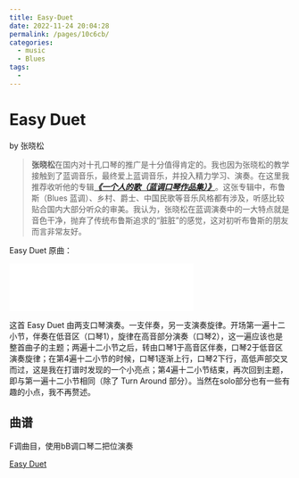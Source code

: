 ```yaml
---
title: Easy-Duet
date: 2022-11-24 20:04:28
permalink: /pages/10c6cb/
categories:
  - music
  - Blues
tags:
  - 
---
```

# Easy Duet

by 张晓松

>**张晓松**在国内对十孔口琴的推广是十分值得肯定的。我也因为张晓松的教学接触到了蓝调音乐，最终爱上蓝调音乐，并投入精力学习、演奏。在这里我推荐收听他的专辑<span style="font-style:italic;font-weight:bold;">[《一个人的歌（蓝调口琴作品集）》](https://y.qq.com/n/ryqq/albumDetail/0023uF2V2dOBIR)</span>。这张专辑中，布鲁斯（Blues 蓝调）、乡村、爵士、中国民歌等音乐风格都有涉及，听感比较贴合国内大部分听众的审美。我认为，张晓松在蓝调演奏中的一大特点就是音色干净，抛弃了传统布鲁斯追求的“脏脏”的感觉，这对初听布鲁斯的朋友而言非常友好。

Easy Duet 原曲：

<iframe frameborder="no" border="0" marginwidth="0" marginheight="0" width=330 height=86 src="//music.163.com/outchain/player?type=2&id=521460811&auto=0&height=66"></iframe>

这首 Easy Duet 由两支口琴演奏。一支伴奏，另一支演奏旋律。开场第一遍十二小节，伴奏在低音区（口琴1），旋律在高音部分演奏（口琴2），这一遍应该也是整首曲子的主题；两遍十二小节之后，转由口琴1于高音区伴奏，口琴2于低音区演奏旋律；在第4遍十二小节的时候，口琴1逐渐上行，口琴2下行，高低声部交叉而过，这是我在打谱时发现的一个小亮点；第4遍十二小节结束，再次回到主题，即与第一遍十二小节相同（除了 Turn Around 部分）。当然在solo部分也有一些有趣的小点，我不再赘述。

## 曲谱

F调曲目，使用bB调口琴二把位演奏

[Easy Duet](/file/Easy-Duet.pdf)
